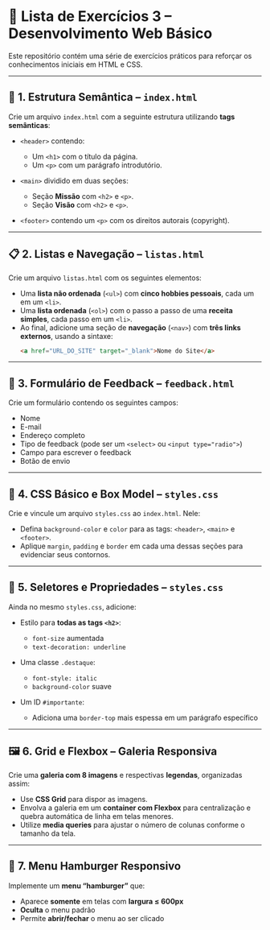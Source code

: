 # 📘 Lista de Exercícios 3 – Desenvolvimento Web Básico

Este repositório contém uma série de exercícios práticos para reforçar os conhecimentos iniciais em HTML e CSS.

---

## 🧱 1. Estrutura Semântica – `index.html`

Crie um arquivo `index.html` com a seguinte estrutura utilizando **tags semânticas**:

- `<header>` contendo:
  - Um `<h1>` com o título da página.
  - Um `<p>` com um parágrafo introdutório.

- `<main>` dividido em duas seções:
  - Seção **Missão** com `<h2>` e `<p>`.
  - Seção **Visão** com `<h2>` e `<p>`.

- `<footer>` contendo um `<p>` com os direitos autorais (copyright).

---

## 📋 2. Listas e Navegação – `listas.html`

Crie um arquivo `listas.html` com os seguintes elementos:

- Uma **lista não ordenada** (`<ul>`) com **cinco hobbies pessoais**, cada um em um `<li>`.
- Uma **lista ordenada** (`<ol>`) com o passo a passo de uma **receita simples**, cada passo em um `<li>`.
- Ao final, adicione uma seção de **navegação** (`<nav>`) com **três links externos**, usando a sintaxe:  
  ```html
  <a href="URL_DO_SITE" target="_blank">Nome do Site</a>
  ```

---

## 📝 3. Formulário de Feedback – `feedback.html`

Crie um formulário contendo os seguintes campos:

- Nome  
- E-mail  
- Endereço completo  
- Tipo de feedback (pode ser um `<select>` ou `<input type="radio">`)  
- Campo para escrever o feedback  
- Botão de envio

---

## 🎨 4. CSS Básico e Box Model – `styles.css`

Crie e vincule um arquivo `styles.css` ao `index.html`. Nele:

- Defina `background-color` e `color` para as tags: `<header>`, `<main>` e `<footer>`.
- Aplique `margin`, `padding` e `border` em cada uma dessas seções para evidenciar seus contornos.

---

## 🎯 5. Seletores e Propriedades – `styles.css`

Ainda no mesmo `styles.css`, adicione:

- Estilo para **todas as tags `<h2>`**:
  - `font-size` aumentada
  - `text-decoration: underline`

- Uma classe `.destaque`:
  - `font-style: italic`
  - `background-color` suave

- Um ID `#importante`:
  - Adiciona uma `border-top` mais espessa em um parágrafo específico

---

## 🖼️ 6. Grid e Flexbox – Galeria Responsiva

Crie uma **galeria com 8 imagens** e respectivas **legendas**, organizadas assim:

- Use **CSS Grid** para dispor as imagens.
- Envolva a galeria em um **container com Flexbox** para centralização e quebra automática de linha em telas menores.
- Utilize **media queries** para ajustar o número de colunas conforme o tamanho da tela.

---

## 🍔 7. Menu Hamburger Responsivo

Implemente um **menu “hamburger”** que:

- Aparece **somente** em telas com **largura ≤ 600px**
- **Oculta** o menu padrão
- Permite **abrir/fechar** o menu ao ser clicado
